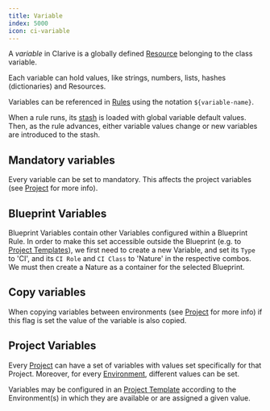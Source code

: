 ```yaml
---
title: Variable
index: 5000
icon: ci-variable
---
```


A *variable* in Clarive is a globally defined [Resource](/concepts/resource) belonging to the class variable.

Each variable can hold values, like strings, numbers, lists, hashes (dictionaries) and Resources.

Variables can be referenced in [Rules](/concepts/rule) using the notation `${variable-name}`.

When a rule runs, its [stash](/concepts/stash) is loaded with global variable default values. Then, as the rule
advances, either variable values change or new variables are introduced to the stash.

## Mandatory variables

Every variable can be set to mandatory. This affects the project variables (see [Project](/concepts/project) for more
info).

## Blueprint Variables

Blueprint Variables contain other Variables configured within a Blueprint Rule. In order to make this set accessible
outside the Blueprint (e.g. to [Project Templates](/ee/how-to/project-template)), we first need to create a new Variable,
and set its `Type` to 'CI', and its `CI Role` and `CI Class` to 'Nature' in the respective combos. We must then create
a Nature as a container for the selected Blueprint.

## Copy variables

When copying variables between environments (see [Project](/concepts/project) for more info) if this flag is set the
value of the variable is also copied.

## Project Variables

Every [Project](/concepts/project) can have a set of variables with values set specifically for that Project. Moreover,
for every [Environment](/concepts/environment), different values can be set.

Variables may be configured in an [Project Template](/ee/how-to/project-template) according to the Environment(s) in which
they are available or are assigned a given value.
